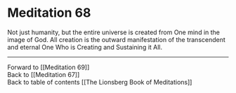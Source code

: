 # Meditation 68

Not just humanity, but the entire universe is created from One mind in the image of God. All creation is the outward manifestation of the transcendent and eternal One Who is Creating and Sustaining it All. 

___

Forward to [[Meditation 69]]  
Back to [[Meditation 67]]  
Back to table of contents [[The Lionsberg Book of Meditations]]  
